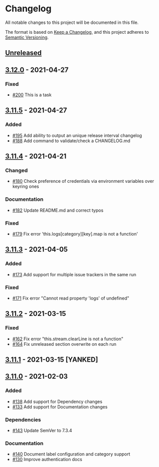 # Changelog

All notable changes to this project will be documented in this file.

The format is based on [Keep a Changelog](https://keepachangelog.com/en/1.0.0/),
and this project adheres to [Semantic Versioning](https://semver.org/spec/v2.0.0.html).

## [Unreleased]

## [3.12.0] - 2021-04-27

### Fixed

- [#200](https://github.com/inditex/changelog-drafter/issues/200) This is a task

## [3.11.5] - 2021-04-27

### Added

- [#195](https://github.com/inditex/changelog-drafter/issues/195) Add ability to output an unique release interval changelog
- [#188](https://github.com/inditex/changelog-drafter/issues/188) Add command to validate/check a CHANGELOG.md

## [3.11.4] - 2021-04-21

### Changed

- [#180](https://github.com/inditex/changelog-drafter/issues/180) Check preference of credentials via environment variables over keyring ones

### Documentation

- [#182](https://github.com/inditex/changelog-drafter/issues/182) Update README.md and correct typos

### Fixed

- [#179](https://github.com/inditex/changelog-drafter/issues/179) Fix error 'this.logs[category][key].map is not a function'

## [3.11.3] - 2021-04-05

### Added

- [#173](https://github.com/inditex/changelog-drafter/issues/173) Add support for multiple issue trackers in the same run

### Fixed

- [#171](https://github.com/inditex/changelog-drafter/issues/171) Fix error "Cannot read property 'logs' of undefined"

## [3.11.2] - 2021-03-15

### Fixed

- [#162](https://github.com/inditex/changelog-drafter/issues/162) Fix error "this.stream.clearLine is not a function"
- [#164](https://github.com/inditex/changelog-drafter/issues/164) Fix unreleased section overwrite on each run

## [3.11.1] - 2021-03-15 [YANKED]

## [3.11.0] - 2021-02-03

### Added

- [#138](https://github.com/inditex/changelog-drafter/issues/138) Add support for Dependency changes
- [#133](https://github.com/inditex/changelog-drafter/issues/133) Add support for Documentation changes

### Dependencies

- [#143](https://github.com/inditex/changelog-drafter/issues/143) Update SemVer to 7.3.4

### Documentation

- [#140](https://github.com/inditex/changelog-drafter/issues/140) Document label configuration and category support
- [#130](https://github.com/inditex/changelog-drafter/issues/130) Improve authentication docs

[Unreleased]: (https:/link/)
[3.12.0]: (https:/link/)
[3.11.5]: (https:/link/)
[3.11.4]: (https:/link/)
[3.11.3]: (https:/link/)
[3.11.2]: (https:/link/)
[3.11.1]: (https:/link/)
[3.11.0]: (https:/link/)
